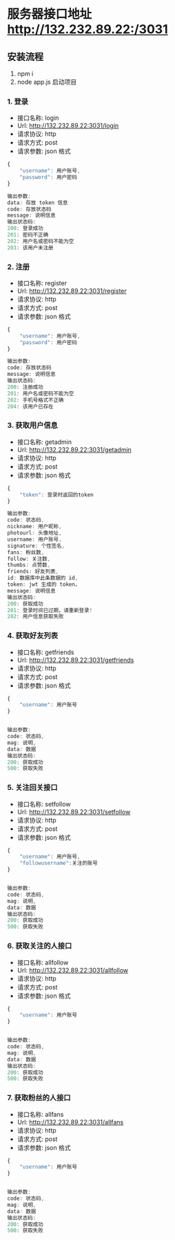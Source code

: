 # 服务器接口地址 <http://132.232.89.22:/3031>

## 安装流程

1. npm i
2. node app.js 启动项目

### 1. 登录

- 接口名称: login
- Url: <http://132.232.89.22:3031/login>
- 请求协议: http
- 请求方式: post
- 请求参数: json 格式

```js
{
    "username": 用户账号,
    "password": 用户密码
}
```

```js
输出参数:
data: 存放 token 信息
code: 存放状态码
message: 说明信息
输出状态码:
200: 登录成功
201: 密码不正确
202: 用户名或密码不能为空
203: 该用户未注册
```

### 2. 注册

- 接口名称: register
- Url: <http://132.232.89.22:3031/register>
- 请求协议: http
- 请求方式: post
- 请求参数: json 格式

```js
{
    "username": 用户账号,
    "password": 用户密码
}
```

```js
输出参数:
code: 存放状态码
message: 说明信息
输出状态码:
200: 注册成功
201: 用户名或密码不能为空
202: 手机号格式不正确
204: 该用户已存在
```

### 3. 获取用户信息

- 接口名称: getadmin
- Url: <http://132.232.89.22:3031/getadmin>
- 请求协议: http
- 请求方式: post
- 请求参数: json 格式

```js
{
    "token": 登录时返回的token
}
```

```js
输出参数:
code: 状态码,
nickname: 用户昵称,
photourl: 头像地址,
username: 用户账号,
signature: 个性签名,
fans: 粉丝数,
follow: 关注数,
thumbs: 点赞数,
friends: 好友列表,
id: 数据库中此条数据的 id,
token: jwt 生成的 token，
message: 说明信息
输出状态码:
200: 获取成功
201: 登录时间已过期，请重新登录!
202: 用户信息获取失败
```

### 4. 获取好友列表

- 接口名称: getfriends
- Url: <http://132.232.89.22:3031/getfriends>
- 请求协议: http
- 请求方式: post
- 请求参数: json 格式

```js
{
    "username": 用户账号
}
```

```js

输出参数:
code: 状态码,
mag: 说明,
data: 数据
输出状态码:
200: 获取成功
500: 获取失败

```

### 5. 关注回关接口

- 接口名称: setfollow
- Url: <http://132.232.89.22:3031/setfollow>
- 请求协议: http
- 请求方式: post
- 请求参数: json 格式

```js
{
    "username": 用户账号,
    "followusername":关注的账号
}
```

```js

输出参数:
code: 状态码,
mag: 说明,
data: 数据
输出状态码:
200: 获取成功
500: 获取失败

```

### 6. 获取关注的人接口

- 接口名称: allfollow
- Url: <http://132.232.89.22:3031/allfollow>
- 请求协议: http
- 请求方式: post
- 请求参数: json 格式

```js
{
    "username": 用户账号
}
```

```js

输出参数:
code: 状态码,
mag: 说明,
data: 数据
输出状态码:
200: 获取成功
500: 获取失败

```

### 7. 获取粉丝的人接口

- 接口名称: allfans
- Url: <http://132.232.89.22:3031/allfans>
- 请求协议: http
- 请求方式: post
- 请求参数: json 格式

```js
{
    "username": 用户账号
}
```

```js

输出参数:
code: 状态码,
mag: 说明,
data: 数据
输出状态码:
200: 获取成功
500: 获取失败

```
